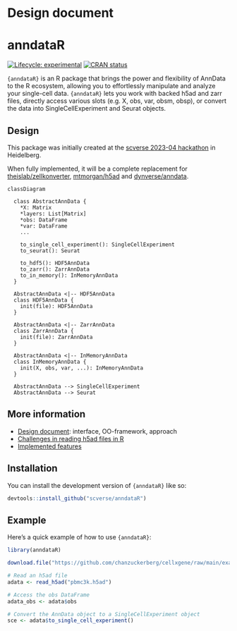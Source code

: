 # Design document

<!-- README.md is generated from README.qmd. Please edit that file -->

# anndataR

<!-- badges: start -->

[![Lifecycle:
experimental](https://img.shields.io/badge/lifecycle-experimental-orange.svg)](https://lifecycle.r-lib.org/articles/stages.html#experimental)
[![CRAN
status](https://www.r-pkg.org/badges/version/anndataR.png)](https://CRAN.R-project.org/package=anndataR)
<!-- badges: end -->

`{anndataR}` is an R package that brings the power and flexibility of
AnnData to the R ecosystem, allowing you to effortlessly manipulate and
analyze your single-cell data. `{anndataR}` lets you work with backed
h5ad and zarr files, directly access various slots (e.g. X, obs, var,
obsm, obsp), or convert the data into SingleCellExperiment and Seurat
objects.

## Design

This package was initially created at the [scverse 2023-04
hackathon](https://scverse.org/events/2023_04_hackathon/) in Heidelberg.

When fully implemented, it will be a complete replacement for
[theislab/zellkonverter](https://github.com/theislab/zellkonverter),
[mtmorgan/h5ad](github.com/mtmorgan/h5ad/) and
[dynverse/anndata](https://github.com/dynverse/anndata).

``` mermaid
classDiagram

  class AbstractAnnData {
    *X: Matrix
    *layers: List[Matrix]
    *obs: DataFrame
    *var: DataFrame
    ...

    to_single_cell_experiment(): SingleCellExperiment
    to_seurat(): Seurat

    to_hdf5(): HDF5AnnData
    to_zarr(): ZarrAnnData
    to_in_memory(): InMemoryAnnData
  }

  AbstractAnnData <|-- HDF5AnnData
  class HDF5AnnData {
    init(file): HDF5AnnData
  }

  AbstractAnnData <|-- ZarrAnnData
  class ZarrAnnData {
    init(file): ZarrAnnData
  }

  AbstractAnnData <|-- InMemoryAnnData
  class InMemoryAnnData {
    init(X, obs, var, ...): InMemoryAnnData
  }

  AbstractAnnData --> SingleCellExperiment
  AbstractAnnData --> Seurat

```

## More information

- [Design document](doc/design.md): interface, OO-framework, approach
- [Challenges in reading h5ad files in R](doc/challenges.md)
- [Implemented features](doc/features.md)

## Installation

You can install the development version of `{anndataR}` like so:

``` r
devtools::install_github("scverse/anndataR")
```

## Example

Here’s a quick example of how to use `{anndataR}`:

``` r
library(anndataR)

download.file("https://github.com/chanzuckerberg/cellxgene/raw/main/example-dataset/pbmc3k.h5ad", "pbmc3k.h5ad")

# Read an h5ad file
adata <- read_h5ad("pbmc3k.h5ad")

# Access the obs DataFrame
adata_obs <- adata$obs

# Convert the AnnData object to a SingleCellExperiment object
sce <- adata$to_single_cell_experiment()
```
